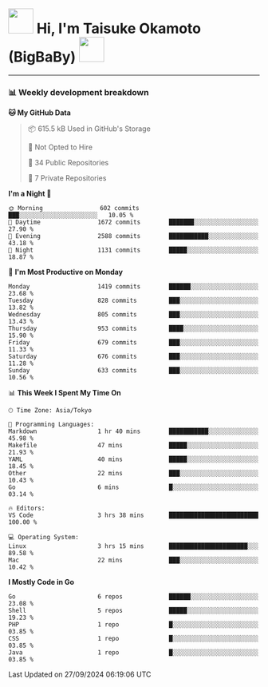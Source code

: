 <!-- Title -->
<h1>
    <img src="https://media.tenor.com/TlyRveJkgo4AAAAi/cloud-cloud-strife.gif" width="50"/> 
    Hi, I'm Taisuke Okamoto (BigBaBy) 
    <img src="https://media.tenor.com/TlyRveJkgo4AAAAi/cloud-cloud-strife.gif" width="50"/>
</h1>

---

<h3> 📊 Weekly development breakdown </h3>
<!-- waka-readme-stats -->

<!--START_SECTION:waka-->
**🐱 My GitHub Data** 

> 📦 615.5 kB Used in GitHub's Storage 
 > 
> 🚫 Not Opted to Hire
 > 
> 📜 34 Public Repositories 
 > 
> 🔑 7 Private Repositories 
 > 
**I'm a Night 🦉** 

```text
🌞 Morning                602 commits         ███░░░░░░░░░░░░░░░░░░░░░░   10.05 % 
🌆 Daytime                1672 commits        ███████░░░░░░░░░░░░░░░░░░   27.90 % 
🌃 Evening                2588 commits        ███████████░░░░░░░░░░░░░░   43.18 % 
🌙 Night                  1131 commits        █████░░░░░░░░░░░░░░░░░░░░   18.87 % 
```
📅 **I'm Most Productive on Monday** 

```text
Monday                   1419 commits        ██████░░░░░░░░░░░░░░░░░░░   23.68 % 
Tuesday                  828 commits         ███░░░░░░░░░░░░░░░░░░░░░░   13.82 % 
Wednesday                805 commits         ███░░░░░░░░░░░░░░░░░░░░░░   13.43 % 
Thursday                 953 commits         ████░░░░░░░░░░░░░░░░░░░░░   15.90 % 
Friday                   679 commits         ███░░░░░░░░░░░░░░░░░░░░░░   11.33 % 
Saturday                 676 commits         ███░░░░░░░░░░░░░░░░░░░░░░   11.28 % 
Sunday                   633 commits         ███░░░░░░░░░░░░░░░░░░░░░░   10.56 % 
```


📊 **This Week I Spent My Time On** 

```text
🕑︎ Time Zone: Asia/Tokyo

💬 Programming Languages: 
Markdown                 1 hr 40 mins        ███████████░░░░░░░░░░░░░░   45.98 % 
Makefile                 47 mins             █████░░░░░░░░░░░░░░░░░░░░   21.93 % 
YAML                     40 mins             █████░░░░░░░░░░░░░░░░░░░░   18.45 % 
Other                    22 mins             ███░░░░░░░░░░░░░░░░░░░░░░   10.43 % 
Go                       6 mins              █░░░░░░░░░░░░░░░░░░░░░░░░   03.14 % 

🔥 Editors: 
VS Code                  3 hrs 38 mins       █████████████████████████   100.00 % 

💻 Operating System: 
Linux                    3 hrs 15 mins       ██████████████████████░░░   89.58 % 
Mac                      22 mins             ███░░░░░░░░░░░░░░░░░░░░░░   10.42 % 
```

**I Mostly Code in Go** 

```text
Go                       6 repos             ██████░░░░░░░░░░░░░░░░░░░   23.08 % 
Shell                    5 repos             █████░░░░░░░░░░░░░░░░░░░░   19.23 % 
PHP                      1 repo              █░░░░░░░░░░░░░░░░░░░░░░░░   03.85 % 
CSS                      1 repo              █░░░░░░░░░░░░░░░░░░░░░░░░   03.85 % 
Java                     1 repo              █░░░░░░░░░░░░░░░░░░░░░░░░   03.85 % 
```




 Last Updated on 27/09/2024 06:19:06 UTC
<!--END_SECTION:waka-->
